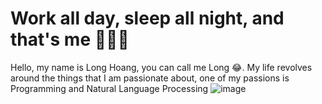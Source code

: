 # Work all day, sleep all night, and that's me 👋😊👋

Hello, my name is Long Hoang, you can call me Long 😂. My life revolves around the things that I am passionate about, one of my passions is Programming and Natural Language Processing
![image](https://user-images.githubusercontent.com/121651344/222472927-c0bc0a6d-c4a5-455b-af7b-81c06e49369c.png)

